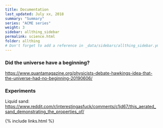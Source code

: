```yaml
---
title: Documentation 
last_updated: July xx, 2018
summary: "Summary"
series: "ACME series"
weight: 3
sidebar: allthing_sidebar
permalink: science.html
folder: allthing
# Don't forget to add a reference in _data/sidebars/allthing_sidebar.yml and/or _data/topnav.yml 
---
```


### Did the universe have a beginning?
https://www.quantamagazine.org/physicists-debate-hawkings-idea-that-the-universe-had-no-beginning-20190606/

### Experiments
Liquid sand: https://www.reddit.com/r/interestingasfuck/comments/c1jd67/this_aerated_sand_demonstrating_the_properties_of/

{% include links.html %}
